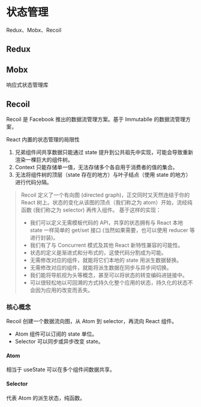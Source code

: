 # 状态管理

Redux、Mobx、Recoil

## Redux

## Mobx

响应式状态管理库

## Recoil

Recoil 是 Facebook 推出的数据流管理方案。基于 Immutablle 的数据流管理方案，

React 内置的状态管理的局限性

1. 兄弟组件间共享数据只能通过 state 提升到公共祖先中实现，可能会导致重新渲染一棵巨大的组件树。
2. Context 只能存储单一值，无法存储多个各自用于消费者的值的集合。
3. 无法将组件树的顶层（state 存在的地方）与叶子结点（使用 state 的地方）进行代码分隔。

> Recoil 定义了一个有向图 (directed graph)，正交同时又天然连结于你的 React 树上。状态的变化从该图的顶点（我们称之为 atom）开始，流经纯函数 (我们称之为 selector) 再传入组件。
> 基于这样的实现：
>
> - 我们可以定义无需模板代码的 API，共享的状态拥有与 React 本地 state 一样简单的 get/set 接口 (当然如果需要，也可以使用 reducer 等进行封装)。
> - 我们有了与 Concurrent 模式及其他 React 新特性兼容的可能性。
> - 状态的定义是渐进式和分布式的，这使代码分割成为可能。
> - 无需修改对应的组件，就能将它们本地的 state 用派生数据替换。
> - 无需修改对应的组件，就能将派生数据在同步与异步间切换。
> - 我们能将导航视为头等概念，甚至可以将状态的转变编码进链接中。
> - 可以很轻松地以可回溯的方式持久化整个应用的状态，持久化的状态不会因为应用的改变而丢失。

### 核心概念

Recoil 创建一个数据流向图，从 Atom 到 selector，再流向 React 组件。

- Atom 组件可以订阅的 state 单位。
- Selector 可以同步或异步改变 state。

#### Atom

相当于 useState 可以在多个组件间数据共享。

#### Selector

代表 Atom 的派生状态，纯函数。
